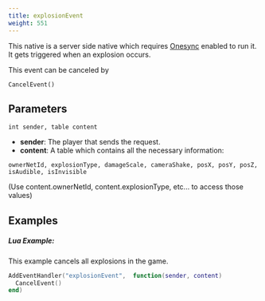 ```yaml
---
title: explosionEvent
weight: 551
---
```


This native is a server side native which requires [Onesync](https://forum.cfx.re/t/the-onesync-eap-and-you/165931) enabled to run it. It gets triggered when an explosion occurs.

This event can be canceled by
```
CancelEvent()
```

Parameters
----------

```
int sender, table content
```

- **sender**: The player that sends the request.
- **content**: A table which contains all the necessary information:
```
ownerNetId, explosionType, damageScale, cameraShake, posX, posY, posZ, isAudible, isInvisible
```
(Use content.ownerNetId, content.explosionType, etc... to access those values)

Examples
--------
##### Lua Example:
This example cancels all explosions in the game.
```lua
AddEventHandler("explosionEvent",  function(sender, content)
  CancelEvent()
end)
```
